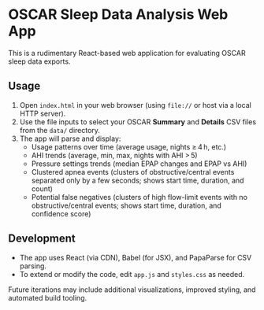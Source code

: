 # OSCAR Sleep Data Analysis Web App

This is a rudimentary React-based web application for evaluating OSCAR sleep data exports.

## Usage

1. Open `index.html` in your web browser (using `file://` or host via a local HTTP server).
2. Use the file inputs to select your OSCAR **Summary** and **Details** CSV files from the `data/` directory.
3. The app will parse and display:
   - Usage patterns over time (average usage, nights ≥ 4 h, etc.)
   - AHI trends (average, min, max, nights with AHI > 5)
   - Pressure settings trends (median EPAP changes and EPAP vs AHI)
   - Clustered apnea events (clusters of obstructive/central events separated only by a few seconds; shows start time, duration, and count)
   - Potential false negatives (clusters of high flow-limit events with no obstructive/central events; shows start time, duration, and confidence score)

## Development

- The app uses React (via CDN), Babel (for JSX), and PapaParse for CSV parsing.
- To extend or modify the code, edit `app.js` and `styles.css` as needed.

Future iterations may include additional visualizations, improved styling, and automated build tooling.

